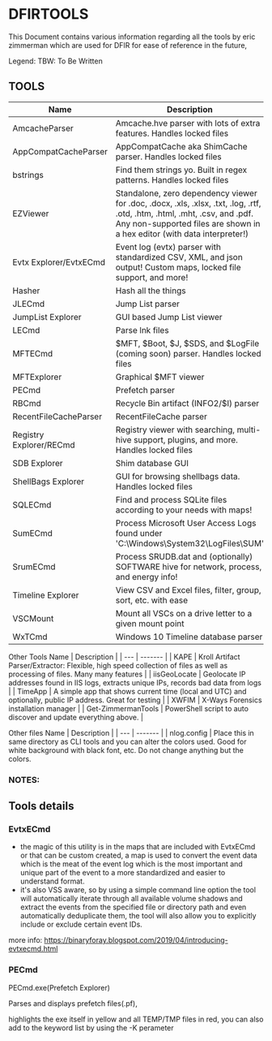 # DFIRTOOLS
 
This Document contains various information regarding all the tools by eric zimmerman which are used for DFIR for ease of reference in the future, 


Legend: 
TBW: To Be Written


## TOOLS

Name | Description |
| --- | ------- |
| AmcacheParser 	        | Amcache.hve parser with lots of extra features. Handles locked files |
| AppCompatCacheParser 	    | AppCompatCache aka ShimCache parser. Handles locked files |
| bstrings 	                | Find them strings yo. Built in regex patterns. Handles locked files |
| EZViewer 	                | Standalone, zero dependency viewer for .doc, .docx, .xls, .xlsx, .txt, .log, .rtf, .otd, .htm, .html, .mht, .csv, and .pdf. Any non-supported files are shown in a hex editor (with data interpreter!) |
| Evtx Explorer/EvtxECmd    | Event log (evtx) parser with standardized CSV, XML, and json output! Custom maps, locked file support, and more! |
| Hasher 	                | Hash all the things |
| JLECmd 	                | Jump List parser |
| JumpList Explorer         | GUI based Jump List viewer |
| LECmd 	                | Parse lnk files |
| MFTECmd 	                | $MFT, $Boot, $J, $SDS, and $LogFile (coming soon) parser. Handles locked files |
| MFTExplorer 	            | Graphical $MFT viewer |
| PECmd                     | Prefetch parser |
| RBCmd                     | Recycle Bin artifact (INFO2/$I) parser |
| RecentFileCacheParser     | RecentFileCache parser |
| Registry Explorer/RECmd   | Registry viewer with searching, multi-hive support, plugins, and more. Handles locked files |
| SDB Explorer 	            | Shim database GUI |
| ShellBags Explorer        | GUI for browsing shellbags data. Handles locked files |
| SQLECmd 	                | Find and process SQLite files according to your needs with maps! |
| SumECmd 	                | Process Microsoft User Access Logs found under 'C:\Windows\System32\LogFiles\SUM' |
| SrumECmd 	                | Process SRUDB.dat and (optionally) SOFTWARE hive for network, process, and energy info! |
| Timeline Explorer         | View CSV and Excel files, filter, group, sort, etc. with ease |
| VSCMount 	                | Mount all VSCs on a drive letter to a given mount point |
| WxTCmd                    | Windows 10 Timeline database parser |
                    
Other Tools 
Name | Description |
| --- | ------- |
| KAPE 	             | Kroll Artifact Parser/Extractor: Flexible, high speed collection of files as well as processing of files. Many many features |
| iisGeoLocate 	     | Geolocate IP addresses found in IIS logs, extracts unique IPs, records bad data from logs |
| TimeApp 	         | A simple app that shows current time (local and UTC) and optionally, public IP address. Great for testing |
| XWFIM              | X-Ways Forensics installation manager |
| Get-ZimmermanTools | PowerShell script to auto discover and update everything above. |

Other files
Name | Description |
| --- | ------- |
| nlog.config |	Place this in same directory as CLI tools and you can alter the colors used. Good for white background with black font, etc. Do not change anything but the colors.


### NOTES:
 

## Tools details


### EvtxECmd
+  the magic of this utility is in the maps that are included with EvtxECmd or that can be custom created, a map is used to convert the event data which is the meat of the event log which is the most important and unique part of the event to a more standardized and easier to understand format.
+ it's also VSS aware, so by using a simple command line option the tool will automatically iterate through all available volume shadows and extract the events from the specified file or directory path and even automatically deduplicate them, the tool will also allow you to explicitly include or exclude certain event IDs.


more info:
https://binaryforay.blogspot.com/2019/04/introducing-evtxecmd.html


### PECmd

PECmd.exe(Prefetch Explorer)
 
Parses and displays prefetch files(.pf),  

highlights the exe itself in yellow and all TEMP/TMP files in red, you can also add to the keyword list by using the -K perameter